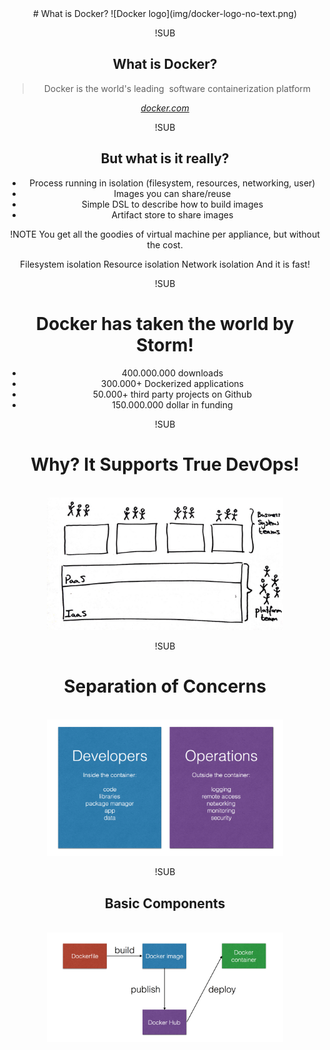 <!-- .slide: data-background="#FB8033" -->
<center>
# What is Docker?
![Docker logo](img/docker-logo-no-text.png) <!-- .element: class="noborder" -->

!SUB
## What is Docker?

> Docker is the world's leading&nbsp; software containerization platform

_[docker.com](https://www.docker.com)_

!SUB
## But what is it really?

- Process running in isolation (filesystem, resources, networking, user)
- Images you can share/reuse
- Simple DSL to describe how to build images
- Artifact store to share images

!NOTE
You get all the goodies of virtual machine per appliance, but without the cost.

Filesystem isolation
Resource isolation
Network isolation
And it is fast!

!SUB
# Docker has taken the world by Storm!

- 400.000.000 downloads
- 300.000+ Dockerized applications
- 50.000+ third party projects on Github
- 150.000.000 dollar in funding

!SUB
# Why? It Supports True DevOps!
<br />
<center><div style="width: 75%; height: auto;"><img src="img/true-devops.jpg"/></div></center>

!SUB
# Separation of Concerns
<br />
<center><div style="width: 75%; height: auto;"><img src="img/devops-concerns.png"/></div></center>

!SUB
## Basic Components
<br />
<center><div style="width: 75%; height: auto;"><img src="img/docker-basic-components.png"/></div></center>
